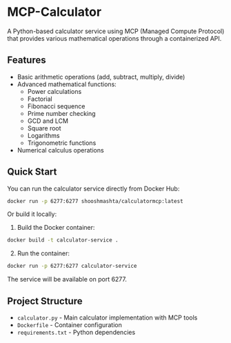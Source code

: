 # MCP-Calculator

A Python-based calculator service using MCP (Managed Compute Protocol) that provides various mathematical operations through a containerized API.

## Features

- Basic arithmetic operations (add, subtract, multiply, divide)
- Advanced mathematical functions:
  - Power calculations
  - Factorial
  - Fibonacci sequence
  - Prime number checking
  - GCD and LCM
  - Square root
  - Logarithms
  - Trigonometric functions
- Numerical calculus operations

## Quick Start

You can run the calculator service directly from Docker Hub:

```bash
docker run -p 6277:6277 shooshmashta/calculatormcp:latest
```

Or build it locally:

1. Build the Docker container:
```bash
docker build -t calculator-service .
```

2. Run the container:
```bash
docker run -p 6277:6277 calculator-service
```

The service will be available on port 6277.

## Project Structure

- `calculator.py` - Main calculator implementation with MCP tools
- `Dockerfile` - Container configuration
- `requirements.txt` - Python dependencies
